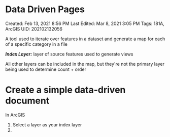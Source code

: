 # Data Driven Pages

Created: Feb 13, 2021 8:56 PM
Last Edited: Mar 8, 2021 3:05 PM
Tags: 181A, ArcGIS
UID: 202102132056

A tool used to iterate over features in a dataset and generate a map for each of a specific category in a file

***Index Layer:*** layer of source features used to generate views

All other layers can be included in the map, but they're not the primary layer being used to determine count + order

# Create a simple data-driven document

In ArcGIS

1. Select a layer as your index layer
2.
